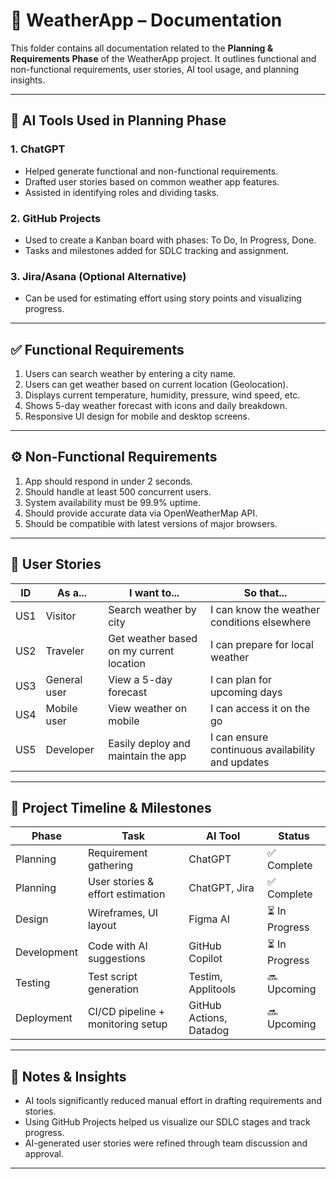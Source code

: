 # 📘 WeatherApp – Documentation

This folder contains all documentation related to the **Planning & Requirements Phase** of the WeatherApp project. It outlines functional and non-functional requirements, user stories, AI tool usage, and planning insights.

---

## 🧠 AI Tools Used in Planning Phase

### 1. **ChatGPT**
- Helped generate functional and non-functional requirements.
- Drafted user stories based on common weather app features.
- Assisted in identifying roles and dividing tasks.

### 2. **GitHub Projects**
- Used to create a Kanban board with phases: To Do, In Progress, Done.
- Tasks and milestones added for SDLC tracking and assignment.

### 3. **Jira/Asana** (Optional Alternative)
- Can be used for estimating effort using story points and visualizing progress.

---

## ✅ Functional Requirements

1. Users can search weather by entering a city name.
2. Users can get weather based on current location (Geolocation).
3. Displays current temperature, humidity, pressure, wind speed, etc.
4. Shows 5-day weather forecast with icons and daily breakdown.
5. Responsive UI design for mobile and desktop screens.

---

## ⚙️ Non-Functional Requirements

1. App should respond in under 2 seconds.
2. Should handle at least 500 concurrent users.
3. System availability must be 99.9% uptime.
4. Should provide accurate data via OpenWeatherMap API.
5. Should be compatible with latest versions of major browsers.

---

## 🧾 User Stories

| ID  | As a...          | I want to...                                 | So that...                                      |
|-----|------------------|----------------------------------------------|-------------------------------------------------|
| US1 | Visitor          | Search weather by city                       | I can know the weather conditions elsewhere     |
| US2 | Traveler         | Get weather based on my current location     | I can prepare for local weather                 |
| US3 | General user     | View a 5-day forecast                        | I can plan for upcoming days                    |
| US4 | Mobile user      | View weather on mobile                       | I can access it on the go                       |
| US5 | Developer        | Easily deploy and maintain the app           | I can ensure continuous availability and updates|

---

## 🧭 Project Timeline & Milestones

| Phase       | Task                                   | AI Tool                 | Status       
|-------------|----------------------------------------|-------------------------|-----------------|
| Planning    | Requirement gathering                  | ChatGPT                 | ✅ Complete    |
| Planning    | User stories & effort estimation       | ChatGPT, Jira           | ✅ Complete    |
| Design      | Wireframes, UI layout                  | Figma AI                | ⏳ In Progress |
| Development | Code with AI suggestions               | GitHub Copilot          | ⏳ In Progress |
| Testing     | Test script generation                 | Testim, Applitools      | 🔜 Upcoming    |
| Deployment  | CI/CD pipeline + monitoring setup      | GitHub Actions, Datadog | 🔜 Upcoming    |

---

## 🧩 Notes & Insights

- AI tools significantly reduced manual effort in drafting requirements and stories.
- Using GitHub Projects helped us visualize our SDLC stages and track progress.
- AI-generated user stories were refined through team discussion and approval.

---


